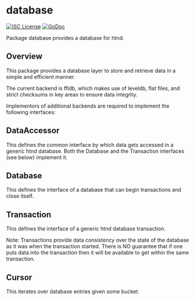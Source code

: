 database
========

[![ISC License](http://img.shields.io/badge/license-ISC-blue.svg)](https://choosealicense.com/licenses/isc/)
[![GoDoc](https://img.shields.io/badge/godoc-reference-blue.svg)](http://godoc.org/github.com/Hoosat-Oy/htnd/database)

Package database provides a database for htnd.

Overview
--------
This package provides a database layer to store and retrieve data in a simple
and efficient manner.

The current backend is ffldb, which makes use of leveldb, flat files, and strict
checksums in key areas to ensure data integrity.

Implementors of additional backends are required to implement the following interfaces:

DataAccessor
------------
This defines the common interface by which data gets accessed in a generic htnd
database. Both the Database and the Transaction interfaces (see below) implement it.

Database
--------
This defines the interface of a database that can begin transactions and close itself.

Transaction
-----------
This defines the interface of a generic htnd database transaction.

Note: Transactions provide data consistency over the state of the database as it was
when the transaction started. There is NO guarantee that if one puts data into the
transaction then it will be available to get within the same transaction.

Cursor
------
This iterates over database entries given some bucket.
